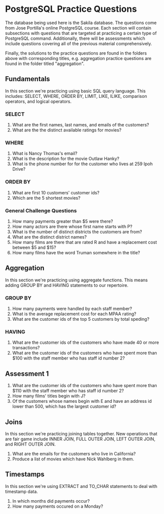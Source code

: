 # PostgreSQL Practice Questions
The database being used here is the Sakila database. The questions come from
Jose Portilla's online PostgreSQL course. Each section will contain subsections
with questions that are targeted at practicing a certain type of PostgreSQL 
command. Additionally, there will be assessments which include questions 
covering all of the previous material comprehensively.

Finally, the solutions to the practice questions are found in the folders above
with corresponding titles, e.g. aggregation practice questions are found in the
folder titled "aggregation".

## Fundamentals
In this section we're practicing using basic SQL query language. This includes:
SELECT, WHERE, ORDER BY, LIMIT, LIKE, ILIKE, comparison operators, and logical
operators.
### SELECT
1. What are the first names, last names, and emails of the customers?
2. What are the the distinct available ratings for movies?

### WHERE
1. What is Nancy Thomas's email?
2. What is the description for the movie Outlaw Hanky?
3. What is the phone number for for the customer who lives at 259 Ipoh Drive?

### ORDER BY
1. What are first 10 customers' customer ids?
2. Which are the 5 shortest movies?

### General Challenge Questions
1. How many payments greater than $5 were there?
2. How many actors are there whose first name starts with P?
3. What is the number of distinct districts the customers are from?
4. What are the distinct district names?
5. How many films are there that are rated R and have a replacement cost 
between $5 and $15?
6. How many films have the word Truman somewhere in the title?

## Aggregation
In this section we're practicing using aggregate functions. This means adding 
GROUP BY and HAVING statements to our repertoire.
### GROUP BY
1. How many payments were handled by each staff member?
2. What is the average replacement cost for each MPAA rating?
3. What are the customer ids of the top 5 customers by total speding?
### HAVING
1. What are the customer ids of the customers who have made 40 or more 
transactions?
2. What are the customer ids of the customers who have spent more than $100 
with the staff member who has staff id number 2?

## Assessment 1
1. What are the customer ids of the customers who have spent more than $110 
with the staff member who has staff id number 2?
2. How many films' titles begin with J?
3. Of the customers whose names begin with E and have an address id lower than
500, which has the largest customer id?

## Joins
In this section we're practicing joining tables together. New operations that 
are fair game include INNER JOIN, FULL OUTER JOIN, LEFT OUTER JOIN, and 
RIGHT OUTER JOIN.
1. What are the emails for the customers who live in California?
2. Produce a list of movies which have Nick Wahlberg in them.

## Timestamps
In this section we're using EXTRACT and TO_CHAR statements to deal with
timestamp data.
1. In which months did payments occur?
2. How many payments occured on a Monday?
